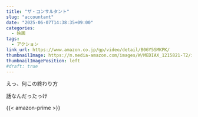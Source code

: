 ```yaml
---
title: "ザ・コンサルタント"
slug: "accountant"
date: "2025-06-07T14:38:35+09:00"
categories:
  - 映画
tags:
  - アクション
link_url: https://www.amazon.co.jp/gp/video/detail/B06Y5SMKPK/
thumbnailImage: https://m.media-amazon.com/images/W/MEDIAX_1215821-T2/images/I/71Uq44kV-9L._AC_UL320_.jpg
thumbnailImagePosition: left
#draft: true
---
```

えっ、何この終わり方
<!--more-->
話なんだったっけ

{{< amazon-prime >}}
